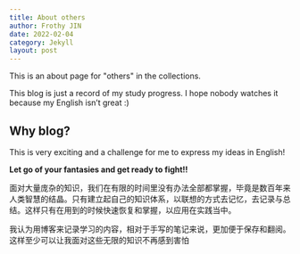```yaml
---
title: About others
author: Frothy JIN
date: 2022-02-04
category: Jekyll
layout: post
---
```


This is an about page for "others" in the collections.

This blog is just a record of my study progress. I hope nobody watches it because my English isn’t great :)

## Why blog?

This is very exciting and a challenge for me to express my ideas in English! 

**Let go of your fantasies and get ready to fight!!**

面对大量庞杂的知识，我们在有限的时间里没有办法全部都掌握，毕竟是数百年来人类智慧的结晶。只有建立起自己的知识体系，以联想的方式去记忆，去记录与总结。这样只有在用到的时候快速恢复和掌握，以应用在实践当中。

我认为用博客来记录学习的内容，相对于手写的笔记来说，更加便于保存和翻阅。这样至少可以让我面对这些无限的知识不再感到害怕
